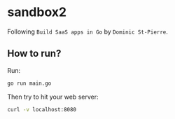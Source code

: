 # sandbox2

Following `Build SaaS apps in Go` by `Dominic St-Pierre`.

## How to run?

Run:

```bash
go run main.go
```

Then try to hit your web server:

```bash
curl -v localhost:8080
```
